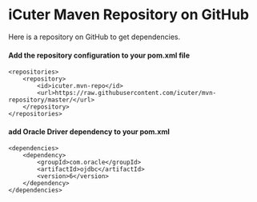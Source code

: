 iCuter Maven Repository on GitHub
====

Here is a repository on GitHub to get dependencies.

#### Add the repository configuration to your pom.xml file
```text
<repositories>
    <repository>
        <id>icuter.mvn-repo</id>
        <url>https://raw.githubusercontent.com/icuter/mvn-repository/master/</url>
    </repository>
</repositories>
```

#### add Oracle Driver dependency to your pom.xml
```text
<dependencies>
    <dependency>
        <groupId>com.oracle</groupId>
        <artifactId>ojdbc</artifactId>
        <version>6</version>
    </dependency>
</dependencies>
```


